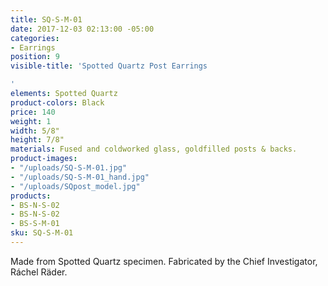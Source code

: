 ```yaml
---
title: SQ-S-M-01
date: 2017-12-03 02:13:00 -05:00
categories:
- Earrings
position: 9
visible-title: 'Spotted Quartz Post Earrings

'
elements: Spotted Quartz
product-colors: Black
price: 140
weight: 1
width: 5/8"
height: 7/8"
materials: Fused and coldworked glass, goldfilled posts & backs.
product-images:
- "/uploads/SQ-S-M-01.jpg"
- "/uploads/SQ-S-M-01_hand.jpg"
- "/uploads/SQpost_model.jpg"
products:
- BS-N-S-02
- BS-N-S-02
- BS-S-M-01
sku: SQ-S-M-01
---
```


Made from Spotted Quartz specimen. Fabricated by the Chief Investigator, Ráchel Räder.